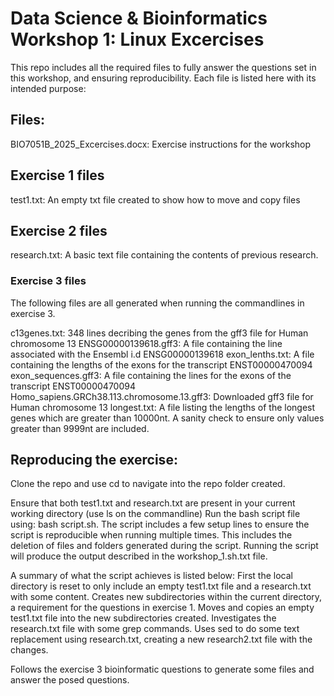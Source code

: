 # Data Science & Bioinformatics Workshop 1: Linux Excercises
This repo includes all the required files to fully answer the questions set in this workshop, and ensuring reproducibility.
Each file is listed here with its intended purpose:

## Files:
BIO7051B_2025_Excercises.docx: Exercise instructions for the workshop 
## Exercise 1 files
test1.txt: An empty txt file created to show how to move and copy files 
## Exercise 2 files
research.txt: A basic text file containing the contents of previous research.

### Exercise 3 files
The following files are all generated when running the commandlines in exercise 3.

c13genes.txt: 348 lines decribing the genes from the gff3 file for Human chromosome 13
ENSG00000139618.gff3: A file containing the line associated with the Ensembl i.d ENSG00000139618
exon_lenths.txt: A file containing the lengths of the exons for the transcript ENST00000470094
exon_sequences.gff3: A file containing the lines for the exons of the transcript ENST00000470094
Homo_sapiens.GRCh38.113.chromosome.13.gff3: Downloaded gff3 file for Human chromosome 13
longest.txt: A file listing the lengths of the longest genes which are greater than 10000nt. A sanity check to ensure only values greater than 9999nt are included.

## Reproducing the exercise:
Clone the repo and use cd to navigate into the repo folder created.

Ensure that both test1.txt and research.txt are present in your current working directory (use ls on the commandline)
Run the bash script file using: bash script.sh.
The script includes a few setup lines to ensure the script is reproducible when running multiple times.
This includes the deletion of files and folders generated during the script.
Running the script will produce the output described in the workshop_1.sh.txt file.

A summary of what the script achieves is listed below:
First the local directory is reset to only include an empty test1.txt file and a research.txt with some content.
Creates new subdirectories within the current directory, a requirement for the questions in exercise 1.
Moves and copies an empty test1.txt file into the new subdirectories created.
Investigates the research.txt file with some grep commands.
Uses sed to do some text replacement using research.txt, creating a new research2.txt file with the changes.

Follows the exercise 3 bioinformatic questions to generate some files and answer the posed questions.